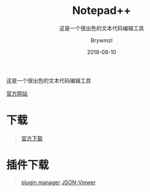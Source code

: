 ﻿---
layout:     post
title:      Notepad++
subtitle:   这是一个很出色的文本代码编辑工具
date:       2018-08-10
author:     Brywmzl
header-img: img/notepad_plus/bg.jpg
catalog: true
tags:
    - Notepad++
---
这是一个很出色的文本代码编辑工具

<!--more-->

[官方网站](https://notepad-plus-plus.org/)

# 下载
> [官方下载](https://notepad-plus-plus.org/download/)

# 插件下载
> [plugin manager](https://github.com/bruderstein/nppPluginManager/releases)
> [JSON-Viewer](https://github.com/kapilratnani/JSON-Viewer/releases)